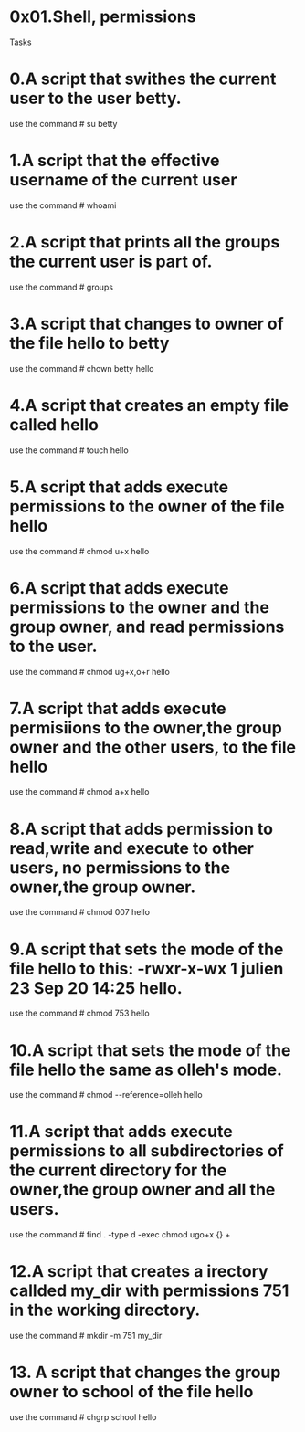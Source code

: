 # 0x01.Shell, permissions
Tasks
# 0.A script that swithes the current user to the user betty.
  use the command # su betty
# 1.A script that the effective username of the current user
  use the command # whoami
# 2.A script that prints all the groups the current user is part of.
  use the command # groups
# 3.A script that changes to owner of the file hello to betty
  use the command # chown betty hello
# 4.A script that creates an empty file called hello
  use the command # touch hello
# 5.A script that adds execute permissions to the owner of the file hello
  use the command # chmod u+x hello
# 6.A script that adds execute permissions to the owner and the group owner, and read permissions to the user.
  use the command # chmod ug+x,o+r hello
# 7.A script that adds execute permisiions to the owner,the group owner and the other users, to the file hello
   use the command # chmod a+x hello
# 8.A script that adds permission to read,write and execute to other users, no permissions to the owner,the group owner.
   use the command # chmod 007 hello
# 9.A script that sets the mode of the file hello to this: -rwxr-x-wx 1 julien 23 Sep 20 14:25 hello.
  use the command # chmod 753 hello
# 10.A script that sets the mode of the file hello the same as olleh's mode.
   use the command # chmod --reference=olleh hello
# 11.A script that adds execute permissions to all subdirectories of the current directory for the owner,the group owner and all the users.
  use the command # find . -type d -exec chmod ugo+x {} +
# 12.A script that creates a irectory callded my_dir with permissions 751 in the working directory.
  use the command # mkdir -m 751 my_dir
# 13. A script that changes the group owner to school of the file hello
  use the command # chgrp school hello
